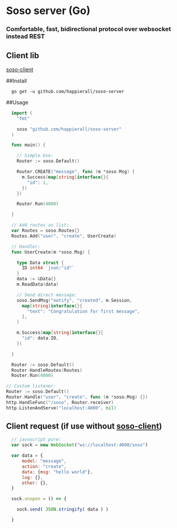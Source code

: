 # Soso server (Go)
### Comfortable, fast, bidirectional protocol over websocket instead REST

## Client lib
[soso-client](https://github.com/happierall/soso-client)

##Install
```
  go get -u github.com/happierall/soso-server
```

##Usage
```go
  import (
  	"fmt"

  	soso "github.com/happierall/soso-server"
  )

  func main() {

    // Simple Use:
    Router := soso.Default()

    Router.CREATE("message", func (m *soso.Msg) {
      m.Success(map[string]interface{}{
        "id": 1,
      })
    })

    Router.Run(4000)

  }
```

```go
  // Add routes as list:
  var Routes = soso.Routes{}
  Routes.Add("user", "create", UserCreate)

  // Handler:
  func UserCreate(m *soso.Msg) {

    type Data struct {
      ID int64 `json:"id"`
    }
    data := &Data{}
    m.ReadData(data)

    // Send direct message:
    soso.SendMsg("notify", "created", m.Session,
      map[string]interface{}{
        "text": "Congratulation for first message",
      },
    )

    m.Success(map[string]interface{}{
      "id": data.ID,
    })

  }

  Router := soso.Default()
  Router.HandleRoutes(Routes)
  Router.Run(4000)
```


```go
// Custom listener:
Router := soso.Default()
Router.Handle("user", "create", func (m *soso.Msg) {})
http.HandleFunc("/soso", Router.receiver)
http.ListenAndServe("localhost:4000", nil)
```

## Client request (if use without [soso-client](https://github.com/happierall/soso-client))
```javascript
  // javascript pure:
  var sock = new WebSocket("ws://localhost:4000/soso")

  var data = {
      model: "message",
      action: "create",
      data: {msg: "hello world"},
      log: {},
      other: {},
  }

  sock.onopen = () => {

    sock.send( JSON.stringify( data ) )

  }
```
